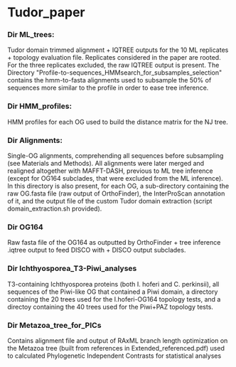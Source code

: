 # Tudor_paper


### Dir ML_trees:
Tudor domain trimmed alignment + IQTREE outputs for the 10 ML replicates + topology evaluation file. Replicates considered in the paper are rooted. For the three replicates excluded, the raw IQTREE output is present.
The Directory "Profile-to-sequences_HMMsearch_for_subsamples_selection" contains the hmm-to-fasta alignments used to subsample the 50% of sequences more similar to the profile in order to ease tree inference. 
  
### Dir HMM_profiles:
HMM profiles for each OG used to build the distance matrix for the NJ tree.
  
###  Dir Alignments:
Single-OG alignments, comprehending all sequences before subsampling (see Materials and Methods). All alignments were later merged and realigned altogether with MAFFT-DASH, previous to ML tree inference (except for OG164 subclades, that were excluded from the ML inference). <br /> In this directory is also present, for each OG, a sub-directory containing the raw OG.fasta file (raw output of OrthoFinder), the InterProScan annotation of it, and the output file of the custom Tudor domain extraction (script domain_extraction.sh provided).

### Dir OG164
Raw fasta file of the OG164 as outputted by OrthoFinder + tree inference .iqtree output to feed DISCO with + DISCO output subclades.

### Dir Ichthyosporea_T3-Piwi_analyses
T3-containing Ichthyosporea proteins (both I. hoferi and C. perkinsii), all sequences of the Piwi-like OG that contained a Piwi domain, a directory containing the 20 trees used for the I.hoferi-OG164 topology tests, and a directoy containing the 40 trees used for the Piwi+PAZ topology tests.

### Dir Metazoa_tree_for_PICs
Contains alignment file and output of RAxML branch length optimization on the Metazoa tree (built from references in Extended_referenced.pdf) used to calculated Phylogenetic Independent Contrasts for statistical analyses
